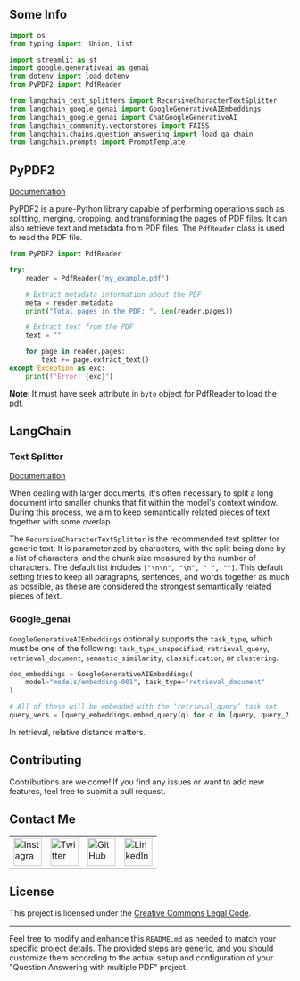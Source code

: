 ## Some Info
```python
import os
from typing import  Union, List

import streamlit as st
import google.generativeai as genai
from dotenv import load_dotenv
from PyPDF2 import PdfReader

from langchain_text_splitters import RecursiveCharacterTextSplitter
from langchain_google_genai import GoogleGenerativeAIEmbeddings
from langchain_google_genai import ChatGoogleGenerativeAI
from langchain_community.vectorstores import FAISS
from langchain.chains.question_answering import load_qa_chain
from langchain.prompts import PromptTemplate
```
 ## PyPDF2
[Documentation](https://pypdf2.readthedocs.io/en/3.0.0/)

PyPDF2 is a pure-Python library capable of performing operations such as splitting, merging, cropping, and transforming the pages of PDF files. It can also retrieve text and metadata from PDF files. The `PdfReader` class is used to read the PDF file.

```python
from PyPDF2 import PdfReader

try:
    reader = PdfReader("my_example.pdf")

    # Extract metadata information about the PDF
    meta = reader.metadata
    print("Total pages in the PDF: ", len(reader.pages))

    # Extract text from the PDF
    text = ""

    for page in reader.pages:
        text += page.extract_text()
except Exception as exc:
    print(f"Error: {exc}")
```

**Note**: It must have seek attribute in `byte` object for PdfReader to load the pdf.
## LangChain
### Text Splitter
[Documentation](https://python.langchain.com/docs/modules/data_connection/document_transformers/recursive_text_splitter)
			
When dealing with larger documents, it's often necessary to split a long document into smaller chunks that fit within the model's context window. During this process, we aim to keep semantically related pieces of text together with some overlap.

The `RecursiveCharacterTextSplitter` is the recommended text splitter for generic text. It is parameterized by characters, with the split being done by a list of characters, and the chunk size measured by the number of characters. The default list includes `["\n\n", "\n", " ", ""]`. This default setting tries to keep all paragraphs, sentences, and words together as much as possible, as these are considered the strongest semantically related pieces of text.
	
### Google_genai
`GoogleGenerativeAIEmbeddings` optionally supports the `task_type`, which must be one of the following: `task_type_unspecified`, `retrieval_query`, `retrieval_document`, `semantic_similarity`, `classification`, or `clustering`.

```python
doc_embeddings = GoogleGenerativeAIEmbeddings(
    model="models/embedding-001", task_type="retrieval_document"
)

# All of these will be embedded with the ‘retrieval_query’ task set
query_vecs = [query_embeddings.embed_query(q) for q in [query, query_2, answer_1]]
```

In retrieval, relative distance matters.


## Contributing

Contributions are welcome! If you find any issues or want to add new features, feel free to submit a pull request.

## Contact Me

<table>
  <tr>
    <td><img src="https://github.com/realsanjeev/protfolio/blob/main/src/assets/images/instagram.png" alt="Instagram" width="50" height="50"></td>
    <td><img src="https://github.com/realsanjeev/protfolio/blob/main/src/assets/images/twitter.png" alt="Twitter" width="50" height="50"></td>
    <td><img src="https://github.com/realsanjeev/protfolio/blob/main/src/assets/images/github.png" alt="GitHub" width="50" height="50"></td>
    <td><img src="https://github.com/realsanjeev/protfolio/blob/main/src/assets/images/linkedin-logo.png" alt="LinkedIn" width="50" height="50"></td>
  </tr>
</table>

## License

This project is licensed under the [Creative Commons Legal Code](LICENSE).

---

Feel free to modify and enhance this `README.md` as needed to match your specific project details. The provided steps are generic, and you should customize them according to the actual setup and configuration of your "Question Answering with multiple PDF" project.
